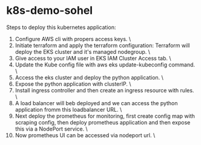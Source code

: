# k8s-demo-sohel


Steps to deploy this kubernetes application:
1. Configure AWS cli with propers access keys. \
2. Initiate terraform and apply the terraform configuration: Terraform will deploy the EKS cluster and it's managed nodegroup. \
3. Give access to your IAM user in EKS IAM Cluster Access tab. \
4. Update the Kube config file with aws eks update-kubeconfig command. \
5. Access the eks cluster and deploy the python application. \
6. Expose the python application with clusterIP. \
7. Install ingress controller and then create an ingress resource with rules. \
8. A load balancer will beb deployed and we can access the python application fromm this loadbalancer URL. \
9. Next deploy the prometheus for monitoring, first create config map with scraping config, then deploy prometheus application and then expose this via a NodePort service. \
10. Now prometheus UI can be accessed via nodeport url. \
